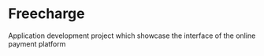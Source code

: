 # Freecharge
Application development project which showcase the interface of the online payment platform
